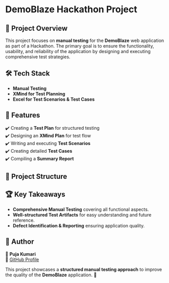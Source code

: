 # DemoBlaze Hackathon Project

## 📌 Project Overview
This project focuses on **manual testing** for the **DemoBlaze** web application as part of a Hackathon. The primary goal is to ensure the functionality, usability, and reliability of the application by designing and executing comprehensive test strategies.

## 🛠 Tech Stack
- **Manual Testing**
- **XMind for Test Planning**
- **Excel for Test Scenarios & Test Cases**

## 🚀 Features
✔️ Creating a **Test Plan** for structured testing  
✔️ Designing an **XMind Plan** for test flow  
✔️ Writing and executing **Test Scenarios**  
✔️ Creating detailed **Test Cases**  
✔️ Compiling a **Summary Report**  

## 📂 Project Structure

## 🏆 Key Takeaways
- **Comprehensive Manual Testing** covering all functional aspects.
- **Well-structured Test Artifacts** for easy understanding and future reference.
- **Defect Identification & Reporting** ensuring application quality.

## 📌 Author
👤 **Puja Kumari**  
🔗 [GitHub Profile](https://github.com/PujaKumari-123)  

This project showcases a **structured manual testing approach** to improve the quality of the **DemoBlaze** application. 🚀
